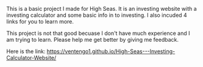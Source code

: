 This is a basic project I made for High Seas. It is an investing website with a investing calculator and some basic info in to investing. I also incuded 4 links for you to learn more.

This project is not that good becuase I don't have much experience and I am trying to learn. Please help me get better by giving me feedback.

Here is the link: https://ventengo1.github.io/High-Seas---Investing-Calculator-Website/
